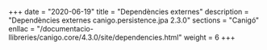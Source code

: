 +++
date        = "2020-06-19"
title       = "Dependències externes"
description = "Dependències externes canigo.persistence.jpa 2.3.0"
sections    = "Canigó"
enllac		= "/documentacio-llibreries/canigo.core/4.3.0/site/dependencies.html"
weight		= 6
+++
